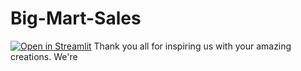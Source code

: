 # Big-Mart-Sales

[![Open in Streamlit](https://static.streamlit.io/badges/streamlit_badge_black_white.svg)](https://https://share.streamlit.io/rohans6/big-mart-sales/main/Main.py)
Thank you all for inspiring us with your amazing creations. We're
